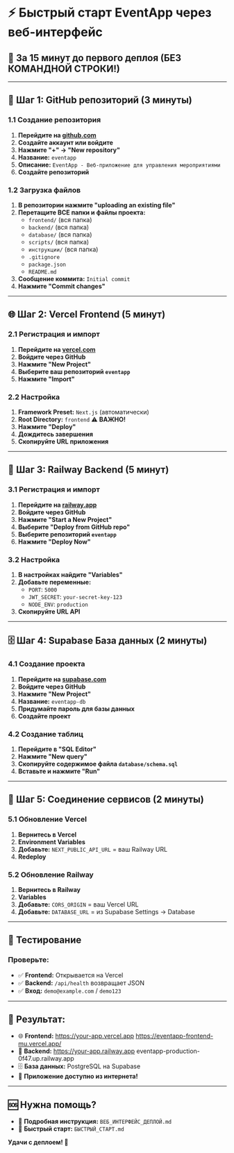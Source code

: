 # ⚡ Быстрый старт EventApp через веб-интерфейс

## 🎯 За 15 минут до первого деплоя (БЕЗ КОМАНДНОЙ СТРОКИ!)

---

## 🚀 Шаг 1: GitHub репозиторий (3 минуты)

### 1.1 Создание репозитория
1. **Перейдите на [github.com](https://github.com)**
2. **Создайте аккаунт или войдите**
3. **Нажмите "+" → "New repository"**
4. **Название:** `eventapp`
5. **Описание:** `EventApp - Веб-приложение для управления мероприятиями`
6. **Создайте репозиторий**

### 1.2 Загрузка файлов
1. **В репозитории нажмите "uploading an existing file"**
2. **Перетащите ВСЕ папки и файлы проекта:**
   - `frontend/` (вся папка)
   - `backend/` (вся папка)
   - `database/` (вся папка)
   - `scripts/` (вся папка)
   - `инструкции/` (вся папка)
   - `.gitignore`
   - `package.json`
   - `README.md`
3. **Сообщение коммита:** `Initial commit`
4. **Нажмите "Commit changes"**

---

## 🌐 Шаг 2: Vercel Frontend (5 минут)

### 2.1 Регистрация и импорт
1. **Перейдите на [vercel.com](https://vercel.com)**
2. **Войдите через GitHub**
3. **Нажмите "New Project"**
4. **Выберите ваш репозиторий `eventapp`**
5. **Нажмите "Import"**

### 2.2 Настройка
1. **Framework Preset:** `Next.js` (автоматически)
2. **Root Directory:** `frontend` ⚠️ **ВАЖНО!**
3. **Нажмите "Deploy"**
4. **Дождитесь завершения**
5. **Скопируйте URL приложения**

---

## 🔧 Шаг 3: Railway Backend (5 минут)

### 3.1 Регистрация и импорт
1. **Перейдите на [railway.app](https://railway.app)**
2. **Войдите через GitHub**
3. **Нажмите "Start a New Project"**
4. **Выберите "Deploy from GitHub repo"**
5. **Выберите репозиторий `eventapp`**
6. **Нажмите "Deploy Now"**

### 3.2 Настройка
1. **В настройках найдите "Variables"**
2. **Добавьте переменные:**
   - `PORT`: `5000`
   - `JWT_SECRET`: `your-secret-key-123`
   - `NODE_ENV`: `production`
3. **Скопируйте URL API**

---

## 🗄️ Шаг 4: Supabase База данных (2 минуты)

### 4.1 Создание проекта
1. **Перейдите на [supabase.com](https://supabase.com)**
2. **Войдите через GitHub**
3. **Нажмите "New Project"**
4. **Название:** `eventapp-db`
5. **Придумайте пароль для базы данных**
6. **Создайте проект**

### 4.2 Создание таблиц
1. **Перейдите в "SQL Editor"**
2. **Нажмите "New query"**
3. **Скопируйте содержимое файла `database/schema.sql`**
4. **Вставьте и нажмите "Run"**

---

## 🔗 Шаг 5: Соединение сервисов (2 минуты)

### 5.1 Обновление Vercel
1. **Вернитесь в Vercel**
2. **Environment Variables**
3. **Добавьте:** `NEXT_PUBLIC_API_URL` = ваш Railway URL
4. **Redeploy**

### 5.2 Обновление Railway
1. **Вернитесь в Railway**
2. **Variables**
3. **Добавьте:** `CORS_ORIGIN` = ваш Vercel URL
4. **Добавьте:** `DATABASE_URL` = из Supabase Settings → Database

---

## 📱 Тестирование

### Проверьте:
- ✅ **Frontend:** Открывается на Vercel
- ✅ **Backend:** `/api/health` возвращает JSON
- ✅ **Вход:** `demo@example.com` / `demo123`

---

## 🎯 Результат:

- 🌐 **Frontend:** https://your-app.vercel.app https://eventapp-frontend-mu.vercel.app/
- 🔧 **Backend:** https://your-app.railway.app eventapp-production-0f47.up.railway.app
- 🗄️ **База данных:** PostgreSQL на Supabase
- 📱 **Приложение доступно из интернета!**

---

## 🆘 Нужна помощь?

- 📖 **Подробная инструкция:** `ВЕБ_ИНТЕРФЕЙС_ДЕПЛОЙ.md`
- 🚀 **Быстрый старт:** `БЫСТРЫЙ_СТАРТ.md`

**Удачи с деплоем! 🚀**
